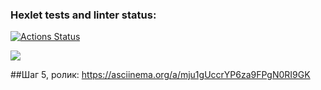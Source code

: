 ### Hexlet tests and linter status:
[![Actions Status](https://github.com/Ser054/java-project-61/workflows/hexlet-check/badge.svg)](https://github.com/Ser054/java-project-61/actions)

<a href="https://codeclimate.com/github/Ser054/java-project-61/maintainability"><img src="https://api.codeclimate.com/v1/badges/70c7c53516e4d4e77b38/maintainability" /></a>

##Шаг 5, ролик: https://asciinema.org/a/mju1gUccrYP6za9FPgN0RI9GK

